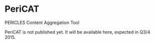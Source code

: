 # PeriCAT
PERICLES Content Aggregation Tool

PeriCAT is not published yet. It will be available here, expected in Q3/4 2015.
